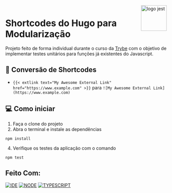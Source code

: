 <img src="https://d33wubrfki0l68.cloudfront.net/c38c7334cc3f23585738e40334284fddcaf03d5e/2e17c/images/hugo-logo-wide.svg" alt="logo jest" width="80px" align="right">

# Shortcodes do Hugo para Modularização

Projeto feito de forma individual durante o curso da [Trybe](https://www.betrybe.com/) com o objetivo de implementar testes unitários para funções já existentes do Javascript.

## 🔧 Conversão de Shortcodes
- `{{< extlink text="My Awesome External Link" href="https://www.example.com" >}}` para `![My Awesome External Link](https://www.example.com)`

## 💻 Como iniciar

1. Faça o clone do projeto
3. Abra o terminal e instale as dependências
```
npm install
```
4. Verifique os testes da aplicação com o comando
```
npm test
```

## Feito Com:
[![IDE](https://img.shields.io/badge/Visual_studio_code-0078D4?style=for-the-badge&logo=visual%20studio%20code&logoColor=white)](https://code.visualstudio.com/)
[![NODE](https://img.shields.io/badge/Node.js-339933?style=for-the-badge&logo=nodedotjs&logoColor=white)](https://nodejs.org/)
[![TYPESCRIPT](https://img.shields.io/badge/TypeScript-007ACC?style=for-the-badge&logo=typescript&logoColor=white)](https://www.typescriptlang.org/)
